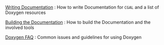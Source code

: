 [Writing Documentation](Writing-Documentation) : How to write Documentation for `CGAL` and a list of Doxygen resources

[Building the Documentation](Building-the-Documentation) : How to build the Documentation and the involved tools

[Doxygen FAQ](Doxygen-FAQ) : Common issues and guidelines for using Doxygen
